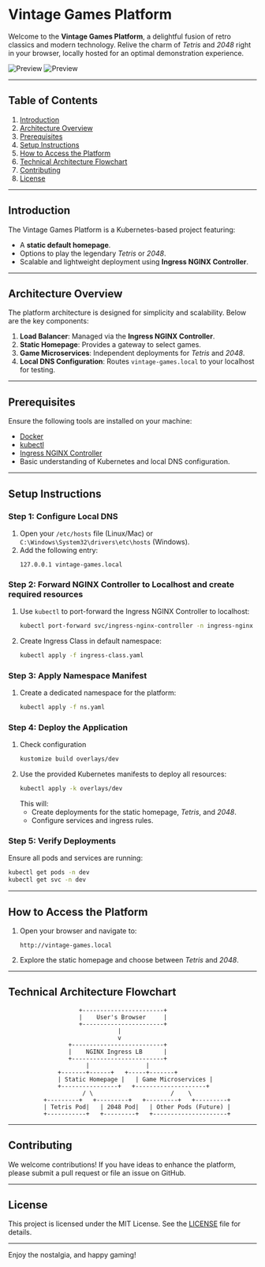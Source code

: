 # Vintage Games Platform

Welcome to the **Vintage Games Platform**, a delightful fusion of retro classics and modern technology. Relive the charm of *Tetris* and *2048* right in your browser, locally hosted for an optimal demonstration experience.

![Preview](images/2048.gif)
![Preview](images/tetris.gif)

---

## Table of Contents

1. [Introduction](#introduction)
2. [Architecture Overview](#architecture-overview)
3. [Prerequisites](#prerequisites)
4. [Setup Instructions](#setup-instructions)
5. [How to Access the Platform](#how-to-access-the-platform)
6. [Technical Architecture Flowchart](#technical-architecture-flowchart)
7. [Contributing](#contributing)
8. [License](#license)

---

## Introduction

The Vintage Games Platform is a Kubernetes-based project featuring:
- A **static default homepage**.
- Options to play the legendary *Tetris* or *2048*.
- Scalable and lightweight deployment using **Ingress NGINX Controller**.

---

## Architecture Overview

The platform architecture is designed for simplicity and scalability. Below are the key components:

1. **Load Balancer**: Managed via the **Ingress NGINX Controller**.
2. **Static Homepage**: Provides a gateway to select games.
3. **Game Microservices**: Independent deployments for *Tetris* and *2048*.
4. **Local DNS Configuration**: Routes `vintage-games.local` to your localhost for testing.

---

## Prerequisites

Ensure the following tools are installed on your machine:

- [Docker](https://www.docker.com/)
- [kubectl](https://kubernetes.io/docs/tasks/tools/)
- [Ingress NGINX Controller](https://kubernetes.github.io/ingress-nginx/)
- Basic understanding of Kubernetes and local DNS configuration.

---

## Setup Instructions

### Step 1: Configure Local DNS
1. Open your `/etc/hosts` file (Linux/Mac) or `C:\Windows\System32\drivers\etc\hosts` (Windows).
2. Add the following entry:
   ```plaintext
   127.0.0.1 vintage-games.local
   ```

### Step 2: Forward NGINX Controller to Localhost and create required resources
1. Use `kubectl` to port-forward the Ingress NGINX Controller to localhost:
   ```bash
   kubectl port-forward svc/ingress-nginx-controller -n ingress-nginx 80:80
   ```
2. Create Ingress Class in default namespace:
    ```bash
    kubectl apply -f ingress-class.yaml
    ```

### Step 3: Apply Namespace Manifest
1. Create a dedicated namespace for the platform:
   ```bash
   kubectl apply -f ns.yaml
   ```

### Step 4: Deploy the Application
1. Check configuration
    ```bash
    kustomize build overlays/dev
    ```
2. Use the provided Kubernetes manifests to deploy all resources:
   ```bash
   kubectl apply -k overlays/dev
   ```
   This will:
   - Create deployments for the static homepage, *Tetris*, and *2048*.
   - Configure services and ingress rules.

### Step 5: Verify Deployments
Ensure all pods and services are running:
```bash
kubectl get pods -n dev
kubectl get svc -n dev
```

---

## How to Access the Platform

1. Open your browser and navigate to:
   ```
   http://vintage-games.local
   ```
2. Explore the static homepage and choose between *Tetris* and *2048*.

---

## Technical Architecture Flowchart

```plaintext
                    +-----------------------+
                    |    User's Browser     |
                    +-----------------------+
                               |
                               v
                 +--------------------------+
                 |    NGINX Ingress LB      |
                 +--------------------------+
                      |                |
              +-------+------+   +-----+-------+
              | Static Homepage |   | Game Microservices |
              +----------------+   +--------------------+
                     / \                      /    \
          +---------+   +---------+   +---------+   +---------+
          | Tetris Pod|   | 2048 Pod|   | Other Pods (Future) |
          +-----------+   +---------+   +---------------------+
```

---

## Contributing

We welcome contributions! If you have ideas to enhance the platform, please submit a pull request or file an issue on GitHub.

---

## License

This project is licensed under the MIT License. See the [LICENSE](./LICENSE) file for details.

---

Enjoy the nostalgia, and happy gaming!

